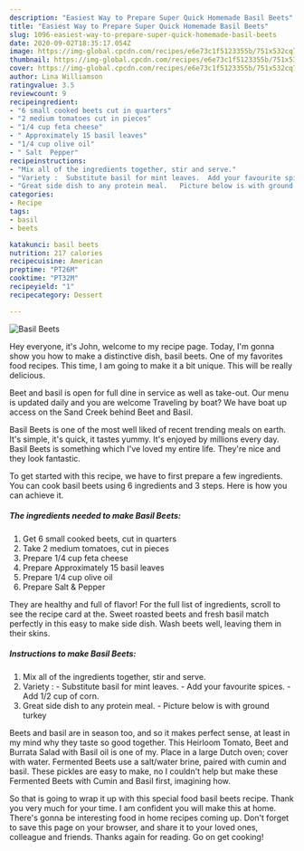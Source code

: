 ```yaml
---
description: "Easiest Way to Prepare Super Quick Homemade Basil Beets"
title: "Easiest Way to Prepare Super Quick Homemade Basil Beets"
slug: 1096-easiest-way-to-prepare-super-quick-homemade-basil-beets
date: 2020-09-02T18:35:17.054Z
image: https://img-global.cpcdn.com/recipes/e6e73c1f5123355b/751x532cq70/basil-beets-recipe-main-photo.jpg
thumbnail: https://img-global.cpcdn.com/recipes/e6e73c1f5123355b/751x532cq70/basil-beets-recipe-main-photo.jpg
cover: https://img-global.cpcdn.com/recipes/e6e73c1f5123355b/751x532cq70/basil-beets-recipe-main-photo.jpg
author: Lina Williamson
ratingvalue: 3.5
reviewcount: 9
recipeingredient:
- "6 small cooked beets cut in quarters"
- "2 medium tomatoes cut in pieces"
- "1/4 cup feta cheese"
- " Approximately 15 basil leaves"
- "1/4 cup olive oil"
- " Salt  Pepper"
recipeinstructions:
- "Mix all of the ingredients together, stir and serve."
- "Variety :  Substitute basil for mint leaves.  Add your favourite spices. Add 1/2 cup of corn."
- "Great side dish to any protein meal.   Picture below is with ground turkey"
categories:
- Recipe
tags:
- basil
- beets

katakunci: basil beets 
nutrition: 217 calories
recipecuisine: American
preptime: "PT26M"
cooktime: "PT32M"
recipeyield: "1"
recipecategory: Dessert

---
```



![Basil Beets](https://img-global.cpcdn.com/recipes/e6e73c1f5123355b/751x532cq70/basil-beets-recipe-main-photo.jpg)

Hey everyone, it's John, welcome to my recipe page. Today, I'm gonna show you how to make a distinctive dish, basil beets. One of my favorites food recipes. This time, I am going to make it a bit unique. This will be really delicious.

Beet and basil is open for full dine in service as well as take-out. Our menu is updated daily and you are welcome Traveling by boat? We have boat up access on the Sand Creek behind Beet and Basil.

Basil Beets is one of the most well liked of recent trending meals on earth. It's simple, it's quick, it tastes yummy. It's enjoyed by millions every day. Basil Beets is something which I've loved my entire life. They're nice and they look fantastic.


To get started with this recipe, we have to first prepare a few ingredients. You can cook basil beets using 6 ingredients and 3 steps. Here is how you can achieve it.

<!--inarticleads1-->

##### The ingredients needed to make Basil Beets:

1. Get 6 small cooked beets, cut in quarters
1. Take 2 medium tomatoes, cut in pieces
1. Prepare 1/4 cup feta cheese
1. Prepare  Approximately 15 basil leaves
1. Prepare 1/4 cup olive oil
1. Prepare  Salt &amp; Pepper


They are healthy and full of flavor! For the full list of ingredients, scroll to see the recipe card at the. Sweet roasted beets and fresh basil match perfectly in this easy to make side dish. Wash beets well, leaving them in their skins. 

<!--inarticleads2-->

##### Instructions to make Basil Beets:

1. Mix all of the ingredients together, stir and serve.
1. Variety :  - Substitute basil for mint leaves.  - Add your favourite spices. - Add 1/2 cup of corn.
1. Great side dish to any protein meal.   - Picture below is with ground turkey


Beets and basil are in season too, and so it makes perfect sense, at least in my mind why they taste so good together. This Heirloom Tomato, Beet and Burrata Salad with Basil oil is one of my. Place in a large Dutch oven; cover with water. Fermented Beets use a salt/water brine, paired with cumin and basil. These pickles are easy to make, no I couldn&#39;t help but make these Fermented Beets with Cumin and Basil first, imagining how. 

So that is going to wrap it up with this special food basil beets recipe. Thank you very much for your time. I am confident you will make this at home. There's gonna be interesting food in home recipes coming up. Don't forget to save this page on your browser, and share it to your loved ones, colleague and friends. Thanks again for reading. Go on get cooking!
